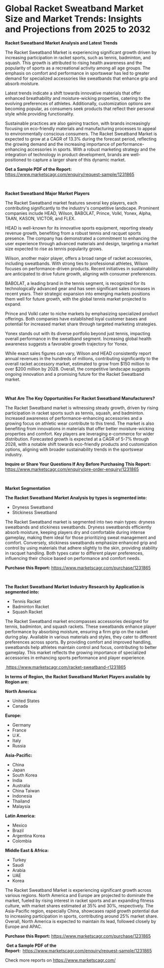 <p><h1>Global Racket Sweatband Market Size and Market Trends: Insights and Projections from 2025 to 2032</h1></p><p><strong>Racket Sweatband Market Analysis and Latest Trends</strong></p>
<p><p>The Racket Sweatband Market is experiencing significant growth driven by increasing participation in racket sports, such as tennis, badminton, and squash. This growth is attributed to rising health awareness and the popularity of sports as a recreational activity among all age groups. The emphasis on comfort and performance in sportswear has led to greater demand for specialized accessories like sweatbands that enhance grip and absorb moisture.</p><p>Latest trends indicate a shift towards innovative materials that offer enhanced breathability and moisture-wicking properties, catering to the evolving preferences of athletes. Additionally, customization options are becoming popular, as consumers seek products that reflect their personal style while providing functionality. </p><p>Sustainable practices are also gaining traction, with brands increasingly focusing on eco-friendly materials and manufacturing processes to appeal to environmentally conscious consumers. The Racket Sweatband Market is expected to grow at a CAGR of 13.3% during the forecast period, reflecting the growing demand and the increasing importance of performance-enhancing accessories in sports. With a robust marketing strategy and the integration of technology in product development, brands are well-positioned to capture a larger share of this dynamic market.</p></p>
<p><strong>Get a Sample PDF of the Report:&nbsp;</strong> <a href="https://www.marketscagr.com/enquiry/request-sample/1231865?utm_campaign=2998&utm_medium=2&utm_source=Github&utm_content=ia&utm_term=05042025&utm_id=racket-sweatband">https://www.marketscagr.com/enquiry/request-sample/1231865</a></p>
<p>&nbsp;</p>
<p><strong>Racket Sweatband Major Market Players</strong></p>
<p><p>The Racket Sweatband market features several key players, each contributing significantly to the industry's competitive landscape. Prominent companies include HEAD, Wilson, BABOLAT, Prince, Volkl, Yonex, Alpha, TAAN, KASON, VICTOR, and FLEX.</p><p>HEAD is well-known for its innovative sports equipment, reporting steady revenue growth, benefiting from a robust tennis and racquet sports presence. The company has demonstrated a commitment to enhancing the user experience through advanced materials and design, targeting a market size expected to rise as tennis popularity grows.</p><p>Wilson, another major player, offers a broad range of racket accessories, including sweatbands. With strong ties to professional athletes, Wilson focuses on performance-driven products. Recent initiatives in sustainability are anticipated to drive future growth, aligning with consumer preferences.</p><p>BABOLAT, a leading brand in the tennis segment, is recognized for its technologically advanced gear and has seen significant sales increases in recent years. Their strategic expansion into emerging markets positions them well for future growth, with the global tennis market projected to expand.</p><p>Prince and Volkl cater to niche markets by emphasizing specialized product offerings. Both companies have established loyal customer bases and potential for increased market share through targeted marketing strategies.</p><p>Yonex stands out with its diverse portfolio beyond just tennis, impacting overall performance in the sweatband segment. Increasing global health awareness suggests a favorable growth trajectory for Yonex.</p><p>While exact sales figures can vary, Wilson and HEAD consistently report annual revenues in the hundreds of millions, contributing significantly to the overall racket accessory market, estimated to grow from $150 million to over $200 million by 2028. Overall, the competitive landscape suggests ongoing innovation and a promising future for the Racket Sweatband market.</p></p>
<p>&nbsp;</p>
<p><strong>What Are The Key Opportunities For Racket Sweatband Manufacturers?</strong></p>
<p><p>The Racket Sweatband market is witnessing steady growth, driven by rising participation in racket sports such as tennis, squash, and badminton. Increased awareness of performance-enhancing accessories and a growing focus on athletic wear contribute to this trend. The market is also benefiting from innovations in materials that offer better moisture-wicking properties and comfort. Key players are leveraging e-commerce for wider distribution. Forecasted growth is expected at a CAGR of 5-7% through 2028, with a notable shift towards eco-friendly products and customization options, aligning with broader sustainability trends in the sportswear industry.</p></p>
<p><strong>Inquire or Share Your Questions If Any Before Purchasing This Report:</strong> <a href="https://www.marketscagr.com/enquiry/pre-order-enquiry/1231865?utm_campaign=2998&utm_medium=2&utm_source=Github&utm_content=ia&utm_term=05042025&utm_id=racket-sweatband">https://www.marketscagr.com/enquiry/pre-order-enquiry/1231865</a></p>
<p>&nbsp;</p>
<p><strong>Market Segmentation</strong></p>
<p><strong>The Racket Sweatband Market Analysis by types is segmented into:</strong></p>
<p><ul><li>Dryness Sweatband</li><li>Stickiness Sweatband</li></ul></p>
<p><p>The Racket Sweatband market is segmented into two main types: dryness sweatbands and stickiness sweatbands. Dryness sweatbands efficiently absorb moisture, keeping players dry and comfortable during intense gameplay, making them ideal for those prioritizing sweat management and comfort. Conversely, stickiness sweatbands emphasize enhanced grip and control by using materials that adhere slightly to the skin, providing stability in racquet handling. Both types cater to different player preferences, influencing their choice based on performance and comfort needs.</p></p>
<p><strong>Purchase this Report:&nbsp;</strong><a href="https://www.marketscagr.com/purchase/1231865?utm_campaign=2998&utm_medium=2&utm_source=Github&utm_content=ia&utm_term=05042025&utm_id=racket-sweatband">https://www.marketscagr.com/purchase/1231865</a></p>
<p>&nbsp;</p>
<p><strong>The Racket Sweatband Market Industry Research by Application is segmented into:</strong></p>
<p><ul><li>Tennis Racket</li><li>Badminton Racket</li><li>Squash Racket</li></ul></p>
<p><p>The Racket Sweatband market encompasses accessories designed for tennis, badminton, and squash rackets. These sweatbands enhance player performance by absorbing moisture, ensuring a firm grip on the racket during play. Available in various materials and styles, they cater to different preferences across sports. By providing comfort and improved handling, sweatbands help athletes maintain control and focus, contributing to better gameplay. This market reflects the growing importance of specialized accessories in enhancing sports performance and player experience.</p></p>
<p><a href="https://www.marketscagr.com/racket-sweatband-r1231865?utm_campaign=2998&utm_medium=2&utm_source=Github&utm_content=ia&utm_term=05042025&utm_id=racket-sweatband">&nbsp;https://www.marketscagr.com/racket-sweatband-r1231865</a></p>
<p><strong>In terms of Region, the Racket Sweatband Market Players available by Region are:</strong></p>
<p>
    <p> <strong> North America: </strong>
        <ul>
            <li>United States</li>
            <li>Canada</li>
        </ul>
        </p> 
    <p> <strong> Europe: </strong>
        <ul>
            <li>Germany</li>
            <li>France</li>
            <li>U.K.</li>
            <li>Italy</li>
            <li>Russia</li>
        </ul>
        </p> 
    <p> <strong> Asia-Pacific: </strong>
        <ul>
            <li>China</li>
            <li>Japan</li>
            <li>South Korea</li>
            <li>India</li>
            <li>Australia</li>
            <li>China Taiwan</li>
            <li>Indonesia</li>
            <li>Thailand</li>
            <li>Malaysia</li>
        </ul>
        </p> 
    <p> <strong> Latin America: </strong>
        <ul>
            <li>Mexico</li>
            <li>Brazil</li>
            <li>Argentina Korea</li>
            <li>Colombia</li>
        </ul>
        </p> 
    <p> <strong> Middle East & Africa: </strong>
        <ul>
            <li>Turkey</li>
            <li>Saudi</li>
            <li>Arabia</li>
            <li>UAE</li>
            <li>Korea</li>
        </ul>
    </p>
    </p>
<p><p>The Racket Sweatband Market is experiencing significant growth across various regions. North America and Europe are projected to dominate the market, fueled by rising interest in racket sports and an expanding fitness culture, with market shares estimated at 35% and 30%, respectively. The Asia-Pacific region, especially China, showcases rapid growth potential due to increasing participation in sports, contributing around 25% market share. Overall, North America is expected to maintain its lead, followed closely by Europe and APAC.</p></p>
<p><strong>Purchase this Report: </strong><a href="https://www.marketscagr.com/purchase/1231865?utm_campaign=2998&utm_medium=2&utm_source=Github&utm_content=ia&utm_term=05042025&utm_id=racket-sweatband">https://www.marketscagr.com/purchase/1231865</a></p>
<p>&nbsp;<strong>Get a Sample PDF of the Report:&nbsp;&nbsp;</strong><a href="https://www.marketscagr.com/enquiry/request-sample/1231865?utm_campaign=2998&utm_medium=2&utm_source=Github&utm_content=ia&utm_term=05042025&utm_id=racket-sweatband">https://www.marketscagr.com/enquiry/request-sample/1231865</a></p>
<p><strong></strong></p>
<p>Check more reports on <a href="https://www.marketscagr.com/?utm_campaign=2998&utm_medium=2&utm_source=Github&utm_content=ia&utm_term=05042025&utm_id=racket-sweatband">https://www.marketscagr.com/</a></p>